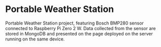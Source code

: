 # Portable Weather Station
Portable Weather Station project, featuring Bosch BMP280 sensor connected to Raspberry Pi Zero 2 W. Data collected from the sensor are stored in MongoDB and presented on the page deployed on the server running on the same device.
